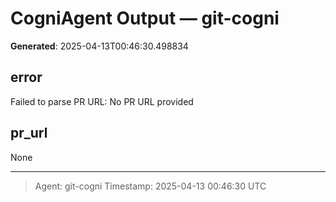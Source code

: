 # CogniAgent Output — git-cogni

**Generated**: 2025-04-13T00:46:30.498834

## error
Failed to parse PR URL: No PR URL provided

## pr_url
None

---
> Agent: git-cogni
> Timestamp: 2025-04-13 00:46:30 UTC